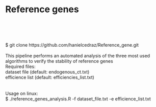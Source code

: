 <h1> Reference genes</h1>
</br>
</br>
</br>
</br>
$ git clone https://github.com/hanielcedraz/Reference_gene.git
</br>
</br>
This pipeline performs an automated analysis of the three most used algorithms to verify the stability of reference genes 
</br>
Required files: 
</br>
dataset file (default: endogenous_ct.txt) 
</br>
efficience list (default: efficiencies_list.txt)
</br>
</br>
</br>
Usage on linux: </br>
$ ./reference_genes_analysis.R -f dataset_file.txt -e efficience_list.txt

